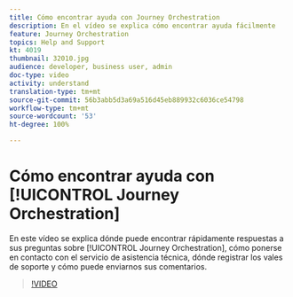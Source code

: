 ```yaml
---
title: Cómo encontrar ayuda con Journey Orchestration
description: En el vídeo se explica cómo encontrar ayuda fácilmente
feature: Journey Orchestration
topics: Help and Support
kt: 4019
thumbnail: 32010.jpg
audience: developer, business user, admin
doc-type: video
activity: understand
translation-type: tm+mt
source-git-commit: 56b3abb5d3a69a516d45eb889932c6036ce54798
workflow-type: tm+mt
source-wordcount: '53'
ht-degree: 100%

---
```



# Cómo encontrar ayuda con [!UICONTROL Journey Orchestration]

En este vídeo se explica dónde puede encontrar rápidamente respuestas a sus preguntas sobre [!UICONTROL Journey Orchestration], cómo ponerse en contacto con el servicio de asistencia técnica, dónde registrar los vales de soporte y cómo puede enviarnos sus comentarios.

>[!VIDEO](https://video.tv.adobe.com/v/32010?quality=12)
